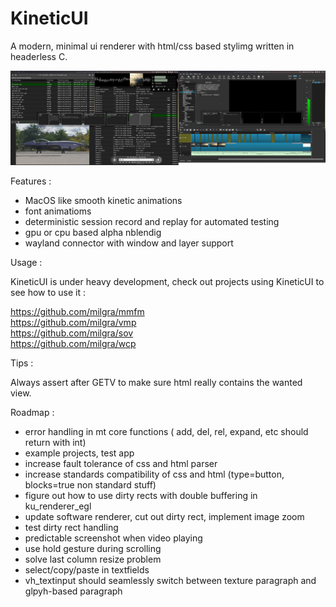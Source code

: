 # KineticUI

A modern, minimal ui renderer with html/css based stylimg written in headerless C.

[![alt text](screenshot.png)](https://www.youtube.com/watch?v=5_f0dCKl6Uo)

Features :
- MacOS like smooth kinetic animations
- font animatioms
- deterministic session record and replay for automated testing
- gpu or cpu based alpha nblendig
- wayland connector with window and layer support

Usage :

KineticUI is under heavy development, check out projects using KineticUI to see how to use it :

https://github.com/milgra/mmfm  
https://github.com/milgra/vmp  
https://github.com/milgra/sov  
https://github.com/milgra/wcp  

Tips :

Always assert after GETV to make sure html really contains the wanted view.

Roadmap :

- error handling in mt core functions ( add, del, rel, expand, etc should return with int)
- example projects, test app
- increase fault tolerance of css and html parser
- increase standards compatibility of css and html (type=button, blocks=true non standard stuff)
- figure out how to use dirty rects with double buffering in ku_renderer_egl
- update software renderer, cut out dirty rect, implement image zoom
- test dirty rect handling
- predictable screenshot when video playing
- use hold gesture during scrolling
- solve last column resize problem
- select/copy/paste in textfields
- vh_textinput should seamlessly switch between texture paragraph and glpyh-based paragraph

